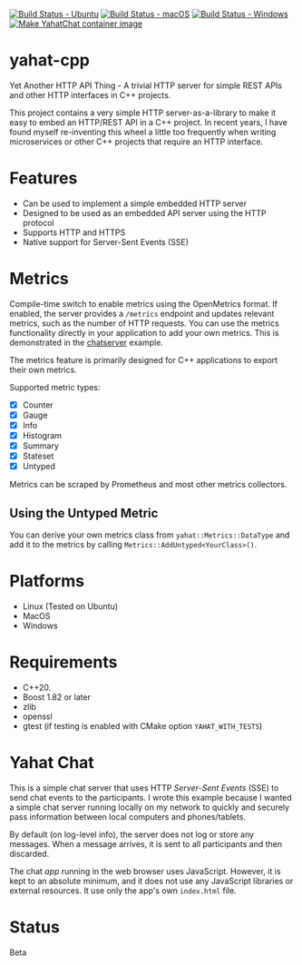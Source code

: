 [![Build Status - Ubuntu](https://github.com/jgaa/yahat-cpp/actions/workflows/ubuntu_build.yaml/badge.svg?label=Ubuntu%20Build)](https://github.com/jgaa/yahat-cpp/actions/workflows/ubuntu_build.yaml)
[![Build Status - macOS](https://github.com/jgaa/yahat-cpp/actions/workflows/macos_build.yaml/badge.svg?label=macOS%20Build)](https://github.com/jgaa/yahat-cpp/actions/workflows/macos_build.yaml)
[![Build Status - Windows](https://github.com/jgaa/yahat-cpp/actions/workflows/windows_build.yaml/badge.svg?label=Windows%20Build)](https://github.com/jgaa/yahat-cpp/actions/workflows/windows_build.yaml)
[![Make YahatChat container image](https://github.com/jgaa/yahat-cpp/actions/workflows/yahatchat_container_image.yaml/badge.svg)](https://github.com/jgaa/yahat-cpp/actions/workflows/yahatchat_container_image.yaml)

# yahat-cpp
Yet Another HTTP API Thing - A trivial HTTP server for simple REST APIs and other HTTP interfaces in C++ projects.

This project contains a very simple HTTP server-as-a-library to make it easy
to embed an HTTP/REST API in a C++ project. In recent years, I have found
myself re-inventing this wheel a little too frequently when writing 
microservices or other C++ projects that require an HTTP interface. 

# Features
- Can be used to implement a simple embedded HTTP server
- Designed to be used as an embedded API server using the HTTP protocol
- Supports HTTP and HTTPS
- Native support for Server-Sent Events (SSE)

# Metrics

Compile-time switch to enable metrics using the OpenMetrics format.
If enabled, the server provides a `/metrics` endpoint and updates relevant
metrics, such as the number of HTTP requests. You can use the metrics functionality 
directly in your application to add your own metrics. 
This is demonstrated in the [chatserver](examples/chatserver/) example.

The metrics feature is primarily designed for C++ applications to export
their own metrics.

Supported metric types:

- [x] Counter
- [x] Gauge
- [x] Info
- [x] Histogram
- [x] Summary
- [x] Stateset
- [x] Untyped

Metrics can be scraped by Prometheus and most other metrics collectors.

## Using the Untyped Metric

You can derive your own metrics class from `yahat::Metrics::DataType` and 
add it to the metrics by calling `Metrics::AddUntyped<YourClass>()`.

# Platforms

- Linux (Tested on Ubuntu)
- MacOS
- Windows

# Requirements

- C++20.
- Boost 1.82 or later
- zlib
- openssl
- gtest (if testing is enabled with CMake option `YAHAT_WITH_TESTS`)

# Yahat Chat
This is a simple chat server that uses HTTP *Server-Sent Events* (SSE) to 
send chat events to the participants. I wrote this example because I 
wanted a simple chat server running locally on my network to
quickly and securely pass information between local computers and phones/tablets.

By default (on log-level info), the server does not log or store any messages. When a message
arrives, it is sent to all participants and then discarded.

The chat *app* running in the web browser uses JavaScript. However, it is kept to an
absolute minimum, and it does not use any JavaScript libraries or external resources. 
It use only the app's own `index.html` file. 

# Status
Beta
